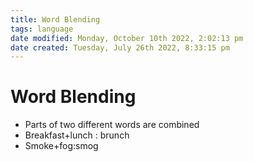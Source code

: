 ```yaml
---
title: Word Blending
tags: language
date modified: Monday, October 10th 2022, 2:02:13 pm
date created: Tuesday, July 26th 2022, 8:33:15 pm
---
```


# Word Blending
- Parts of two different words are combined
- Breakfast+lunch : brunch
- Smoke+fog:smog

